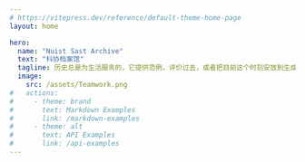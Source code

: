 ```yaml
---
# https://vitepress.dev/reference/default-theme-home-page
layout: home

hero:
  name: "Nuist Sast Archive"
  text: "科协档案馆"
  tagline: 历史总是为生活服务的，它提供范例，评价过去，或者把目前这个时刻安放到生成――演变中去。——雷蒙·阿隆《历史哲学》
  image:
    src: /assets/Teamwork.png
#   actions:
#     - theme: brand
#       text: Markdown Examples
#       link: /markdown-examples
#     - theme: alt
#       text: API Examples
#       link: /api-examples
---
```


<!-- # -NUIST- -->

<!-- 历史总是为生活服务的，它提供范例，评价过去，或者把目前这个时刻安放到生成――演变中去。——雷蒙·阿隆《历史哲学》


用以记录NUIST校科协的历史 -->
